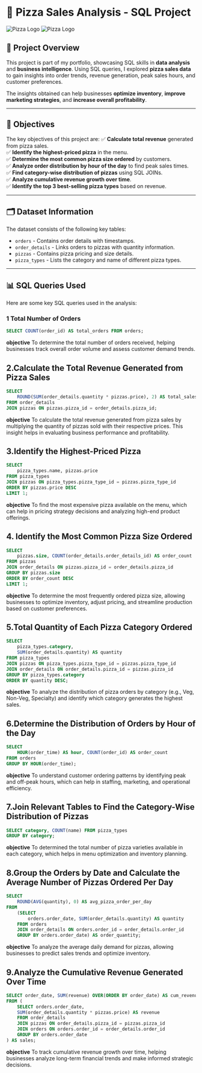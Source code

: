 # 🍕 Pizza Sales Analysis - SQL Project

![Pizza Logo](https://raw.githubusercontent.com/YourGitHubUsername/YourRepositoryName/main/pizza_logo.png)
![Pizza Logo](assets/pizza_logo.png)



## 📌 Project Overview
This project is part of my portfolio, showcasing SQL skills in **data analysis** and **business intelligence**. Using SQL queries, I explored **pizza sales data** to gain insights into order trends, revenue generation, peak sales hours, and customer preferences. 

The insights obtained can help businesses **optimize inventory**, **improve marketing strategies**, and **increase overall profitability**.

---

## 🎯 Objectives
The key objectives of this project are:
✅ **Calculate total revenue** generated from pizza sales.  
✅ **Identify the highest-priced pizza** in the menu.  
✅ **Determine the most common pizza size ordered** by customers.  
✅ **Analyze order distribution by hour of the day** to find peak sales times.  
✅ **Find category-wise distribution of pizzas** using SQL JOINs.  
✅ **Analyze cumulative revenue growth over time**.  
✅ **Identify the top 3 best-selling pizza types** based on revenue.  

---

## 🗂 Dataset Information
The dataset consists of the following key tables:

- `orders` - Contains order details with timestamps.
- `order_details` - Links orders to pizzas with quantity information.
- `pizzas` - Contains pizza pricing and size details.
- `pizza_types` - Lists the category and name of different pizza types.

---

## 📊 SQL Queries Used
Here are some key SQL queries used in the analysis:

### **1️ Total Number of Orders**
```sql
SELECT COUNT(order_id) AS total_orders FROM orders;
```
**objective** To determine the total number of orders received, helping businesses track overall order volume and assess customer demand trends.

## 2.Calculate the Total Revenue Generated from Pizza Sales
```sql
SELECT 
    ROUND(SUM(order_details.quantity * pizzas.price), 2) AS total_sales
FROM order_details
JOIN pizzas ON pizzas.pizza_id = order_details.pizza_id;
```
**objective** To calculate the total revenue generated from pizza sales by multiplying the quantity of pizzas sold with their respective prices. This insight helps in evaluating business performance and profitability.

## 3.Identify the Highest-Priced Pizza
```sql
SELECT 
    pizza_types.name, pizzas.price
FROM pizza_types
JOIN pizzas ON pizza_types.pizza_type_id = pizzas.pizza_type_id
ORDER BY pizzas.price DESC
LIMIT 1;
```
**objective** To find the most expensive pizza available on the menu, which can help in pricing strategy decisions and analyzing high-end product offerings.

## 4. Identify the Most Common Pizza Size Ordered
```sql
SELECT 
    pizzas.size, COUNT(order_details.order_details_id) AS order_count
FROM pizzas
JOIN order_details ON pizzas.pizza_id = order_details.pizza_id
GROUP BY pizzas.size
ORDER BY order_count DESC
LIMIT 1;
```
**objective** To determine the most frequently ordered pizza size, allowing businesses to optimize inventory, adjust pricing, and streamline production based on customer preferences.

## 5.Total Quantity of Each Pizza Category Ordered
```sql
SELECT 
    pizza_types.category,
    SUM(order_details.quantity) AS quantity
FROM pizza_types
JOIN pizzas ON pizza_types.pizza_type_id = pizzas.pizza_type_id
JOIN order_details ON order_details.pizza_id = pizzas.pizza_id
GROUP BY pizza_types.category
ORDER BY quantity DESC;
```
**objective** To analyze the distribution of pizza orders by category (e.g., Veg, Non-Veg, Specialty) and identify which category generates the highest sales.

## 6.Determine the Distribution of Orders by Hour of the Day
```sql
SELECT 
    HOUR(order_time) AS hour, COUNT(order_id) AS order_count
FROM orders
GROUP BY HOUR(order_time);
```
**objective** To understand customer ordering patterns by identifying peak and off-peak hours, which can help in staffing, marketing, and operational efficiency.

## 7.Join Relevant Tables to Find the Category-Wise Distribution of Pizzas
```sql
SELECT category, COUNT(name) FROM pizza_types
GROUP BY category;
```
**objective** To determined the total number of pizza varieties available in each category, which helps in menu optimization and inventory planning.

## 8.Group the Orders by Date and Calculate the Average Number of Pizzas Ordered Per Day
```sql
SELECT 
    ROUND(AVG(quantity), 0) AS avg_pizza_order_per_day
FROM
    (SELECT 
        orders.order_date, SUM(order_details.quantity) AS quantity
    FROM orders
    JOIN order_details ON orders.order_id = order_details.order_id
    GROUP BY orders.order_date) AS order_quantity;
```
**objective** To analyze the average daily demand for pizzas, allowing businesses to predict sales trends and optimize inventory.

## 9.Analyze the Cumulative Revenue Generated Over Time
```sql
SELECT order_date, SUM(revenue) OVER(ORDER BY order_date) AS cum_revenue 
FROM (
    SELECT orders.order_date,
    SUM(order_details.quantity * pizzas.price) AS revenue
    FROM order_details 
    JOIN pizzas ON order_details.pizza_id = pizzas.pizza_id 
    JOIN orders ON orders.order_id = order_details.order_id
    GROUP BY orders.order_date
) AS sales;
```
**objective** To track cumulative revenue growth over time, helping businesses analyze long-term financial trends and make informed strategic decisions.




